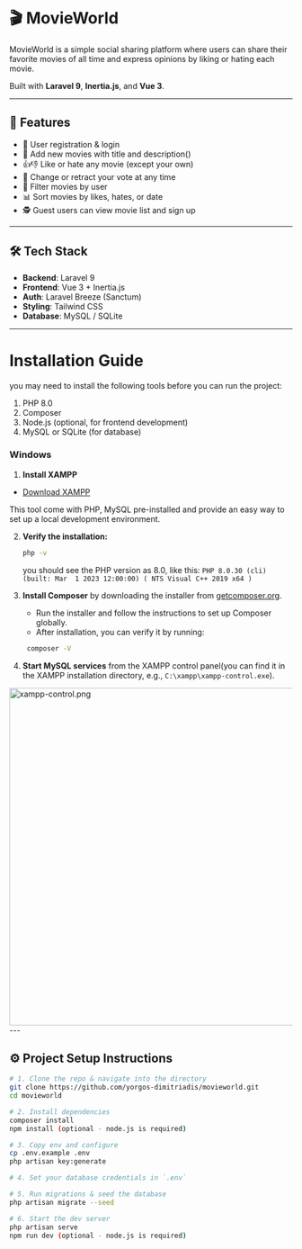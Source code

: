 # 🎬 MovieWorld

MovieWorld is a simple social sharing platform where users can share their favorite movies of all time and express opinions by liking or hating each movie.

Built with **Laravel 9**, **Inertia.js**, and **Vue 3**.

---

## 🚀 Features

- 🧾 User registration & login
- 🎥 Add new movies with title and description()
- 👍👎 Like or hate any movie (except your own)
- 🔁 Change or retract your vote at any time
- 👤 Filter movies by user
- 📊 Sort movies by likes, hates, or date
- 🕵️ Guest users can view movie list and sign up

---

## 🛠 Tech Stack

- **Backend**: Laravel 9
- **Frontend**: Vue 3 + Inertia.js
- **Auth**: Laravel Breeze (Sanctum)
- **Styling**: Tailwind CSS
- **Database**: MySQL / SQLite

---

# Installation Guide

you may need to install the following tools before you can run the project:
1. PHP 8.0
2. Composer
3. Node.js (optional, for frontend development)
4. MySQL or SQLite (for database)

### Windows

1. **Install XAMPP**

  - [Download XAMPP](https://sourceforge.net/projects/xampp/files/XAMPP%20Windows/8.0.30/xampp-windows-x64-8.0.30-0-VS16-installer.exe)

   This tool come with PHP, MySQL pre-installed and provide an easy way to set up a local development environment.


2. **Verify the installation:**

   ```sh
   php -v
   ```
   you should see the PHP version as 8.0, like this:
`PHP 8.0.30 (cli) (built: Mar  1 2023 12:00:00) ( NTS Visual C++ 2019 x64 )`


3. **Install Composer** by downloading the installer from [getcomposer.org](https://getcomposer.org/download/).

   - Run the installer and follow the instructions to set up Composer globally.
   - After installation, you can verify it by running:

   ```sh
    composer -V
    ```

4. **Start MySQL services** from the XAMPP control panel(you can find it in the XAMPP installation directory, e.g., `C:\xampp\xampp-control.exe`).

<img src="resources/xampp.png" alt="xampp-control.png" width="600">
---

## ⚙️ Project Setup Instructions

```bash
# 1. Clone the repo & navigate into the directory
git clone https://github.com/yorgos-dimitriadis/movieworld.git
cd movieworld

# 2. Install dependencies
composer install
npm install (optional - node.js is required)

# 3. Copy env and configure
cp .env.example .env
php artisan key:generate

# 4. Set your database credentials in `.env`

# 5. Run migrations & seed the database
php artisan migrate --seed

# 6. Start the dev server
php artisan serve
npm run dev (optional - node.js is required)

